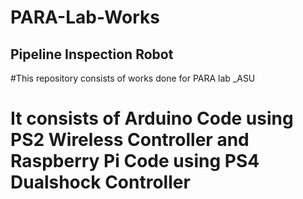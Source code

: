 # PARA-Lab-Works
## Pipeline Inspection Robot
#This repository consists of works done for PARA lab _ASU
# It consists of Arduino Code using PS2 Wireless Controller and Raspberry Pi Code using PS4 Dualshock Controller 

